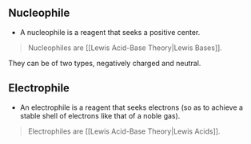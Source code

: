 ## Nucleophile
- A nucleophile is a reagent that seeks a positive center.
> Nucleophiles are [[Lewis Acid-Base Theory|Lewis Bases]].

They can be of two types, negatively charged and neutral.

## Electrophile
- An electrophile is a reagent that seeks electrons (so as to achieve a stable shell of electrons like that of a noble gas).
> Electrophiles are [[Lewis Acid-Base Theory|Lewis Acids]].
